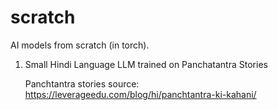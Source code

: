 # scratch

AI models from scratch (in torch).

1. Small Hindi Language LLM trained on Panchatantra Stories

    Panchtantra stories source: https://leverageedu.com/blog/hi/panchtantra-ki-kahani/